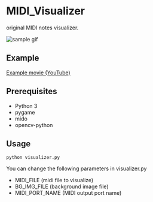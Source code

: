 # MIDI_Visualizer
original MIDI notes visualizer.

![sample gif](https://github.com/ramu-igo/MIDI_Visualizer/blob/main/data/sample.gif)

## Example

[Example movie (YouTube)](https://youtu.be/8NrDZsEfcMM)


## Prerequisites
* Python 3
* pygame
* mido
* opencv-python

## Usage
```
python visualizer.py
```

You can change the following parameters in visualizer.py

* MIDI_FILE (midi file to visualize)
* BG_IMG_FILE (background image file)
* MIDI_PORT_NAME (MIDI output port name)
